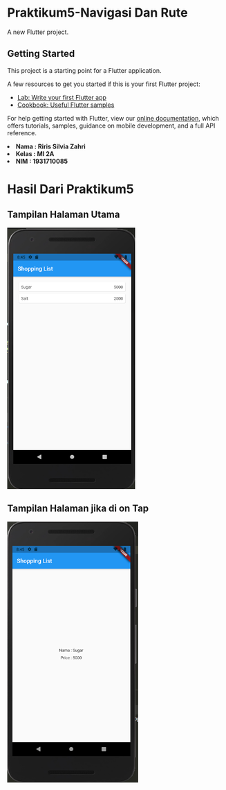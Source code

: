 # Praktikum5-Navigasi Dan Rute

A new Flutter project.

## Getting Started

This project is a starting point for a Flutter application.

A few resources to get you started if this is your first Flutter project:

- [Lab: Write your first Flutter app](https://flutter.dev/docs/get-started/codelab)
- [Cookbook: Useful Flutter samples](https://flutter.dev/docs/cookbook)

For help getting started with Flutter, view our
[online documentation](https://flutter.dev/docs), which offers tutorials,
samples, guidance on mobile development, and a full API reference.

<li><b>Nama  : Riris Silvia Zahri
<li><b>Kelas : MI 2A
<li><b>NIM   : 1931710085



# Hasil Dari Praktikum5 

## Tampilan Halaman Utama
![plot](./image/1.png)
<br>

## Tampilan Halaman jika di on Tap
![plot](./image/2.png)
<br>
